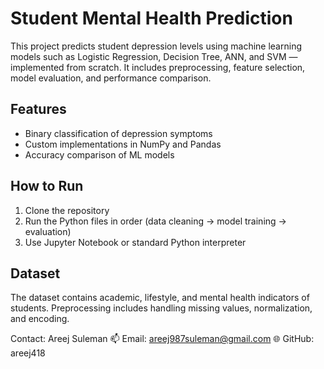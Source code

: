 # Student Mental Health Prediction

This project predicts student depression levels using machine learning models such as Logistic Regression, Decision Tree, ANN, and SVM — implemented from scratch. It includes preprocessing, feature selection, model evaluation, and performance comparison.

## Features
- Binary classification of depression symptoms
- Custom implementations in NumPy and Pandas
- Accuracy comparison of ML models

## How to Run
1. Clone the repository
2. Run the Python files in order (data cleaning → model training → evaluation)
3. Use Jupyter Notebook or standard Python interpreter

## Dataset
The dataset contains academic, lifestyle, and mental health indicators of students. Preprocessing includes handling missing values, normalization, and encoding.

Contact:
Areej Suleman
📫 Email: areej987suleman@gmail.com
🌐 GitHub: areej418



